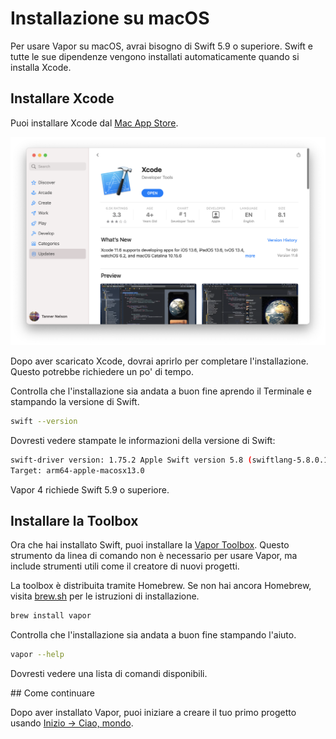 # Installazione su macOS

Per usare Vapor su macOS, avrai bisogno di Swift 5.9 o superiore. Swift e tutte le sue dipendenze vengono installati automaticamente quando si installa Xcode.

## Installare Xcode

Puoi installare Xcode dal [Mac App Store](https://apps.apple.com/us/app/xcode/id497799835?mt=12).

![Xcode nel Mac App Store](../images/xcode-mac-app-store.png)

Dopo aver scaricato Xcode, dovrai aprirlo per completare l'installazione. Questo potrebbe richiedere un po' di tempo.

Controlla che l'installazione sia andata a buon fine aprendo il Terminale e stampando la versione di Swift.

```sh
swift --version
```

Dovresti vedere stampate le informazioni della versione di Swift:

```sh
swift-driver version: 1.75.2 Apple Swift version 5.8 (swiftlang-5.8.0.124.2 clang-1403.0.22.11.100)
Target: arm64-apple-macosx13.0
```

Vapor 4 richiede Swift 5.9 o superiore.

## Installare la Toolbox

Ora che hai installato Swift, puoi installare la [Vapor Toolbox](https://github.com/vapor/toolbox). Questo strumento da linea di comando non è necessario per usare Vapor, ma include strumenti utili come il creatore di nuovi progetti.

La toolbox è distribuita tramite Homebrew. Se non hai ancora Homebrew, visita <a href="https://brew.sh" target="_blank">brew.sh</a> per le istruzioni di installazione.

```sh
brew install vapor
```

Controlla che l'installazione sia andata a buon fine stampando l'aiuto.

```sh
vapor --help
```

Dovresti vedere una lista di comandi disponibili.

## Come continuare

Dopo aver installato Vapor, puoi iniziare a creare il tuo primo progetto usando [Inizio &rarr; Ciao, mondo](../getting-started/hello-world.it.md).
